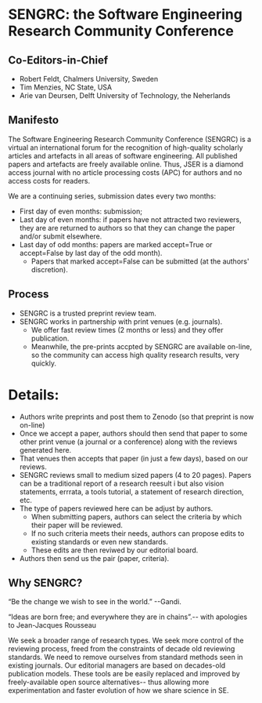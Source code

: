 # SENGRC: the  Software Engineering Research Community Conference

## Co-Editors-in-Chief

- Robert Feldt, Chalmers University, Sweden
- Tim Menzies, NC State, USA
- Arie van Deursen, Delft University of Technology, the Neherlands

## Manifesto

The Software Engineering Research Community Conference
(SENGRC) is a virtual an international forum for the 
recognition of high-quality scholarly articles and artefacts in all areas of software engineering. All published papers and artefacts are freely available online. Thus, JSER is a diamond access journal with no article processing costs (APC) for authors and no access costs for readers.

We are a continuing series, submission dates every two months:

- First day of even months: submission;
- Last day of even months:
if papers have not attracted two reviewers,
they are
are returned to authors so that they can change the paper and/or
submit elsewhere.
- Last day of odd months:
papers are marked accept=True or accept=False
by last day of the odd month). 
  -  Papers that marked
accept=False can be submitted (at the authors' discretion).

## Process

- SENGRC is a trusted preprint review team.
- SENGRC works in partnership  with print venues (e.g. journals).
  - We offer fast review times (2 months or less)
    and they offer publication.
  - Meanwhile, the pre-prints accpted  by SENGRC are available
    on-line, so the community can access high quality research
    results, very quickly.

# Details:

- Authors write preprints and post them to Zenodo (so that
  preprint is now on-line)
- Once we accept a paper, authors should then send  that
  paper to some other print venue (a journal or a conference) 
  along with the reviews generated here.
- That venues then accepts that paper (in just a few days),
  based  on our reviews.
- SENGRC reviews small to medium sized papers (4 to 20 pages).
  Papers can be a traditional report of a research reesult i
  but also vision statements, errrata, a tools tutorial,
  a statement of research direction, etc.
- The type of papers reviewed here can be adjust by authors.
  - When submitting papers, authors can select the criteria by
  which their paper will be reviewed.
  - If no such criteria meets their needs, authors can propose
    edits to existing standards or even new standards. 
  - These
    edits are then reviwed by our editorial board.
- Authors then send us the pair (paper, criteria). 

## Why SENGRC?

“Be the change we wish to see in the world.” --Gandi.

“Ideas are born free; and everywhere they are  in chains”.-- with
apologies to Jean-Jacques Rousseau


We seek a broader range of research types.
We seek more control of the reviewing process,
freed from the constraints of decade old reviewing standards.
We need to remove ourselves from standard methods seen in
existing journals.  Our editorial managers  are based on decades-old
publication models. These tools are be easily replaced and improved
by freely-available open source
alternatives--
thus allowing
more experimentation and faster evolution of how we share science
in SE.


